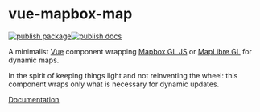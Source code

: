 # vue-mapbox-map

[![publish package](https://github.com/benchmark-urbanism/vue-mapbox-map/actions/workflows/publish_package.yml/badge.svg)](https://github.com/benchmark-urbanism/vue-mapbox-map/actions/workflows/publish_package.yml)[![publish docs](https://github.com/benchmark-urbanism/vue-mapbox-map/actions/workflows/publish_docs.yml/badge.svg)](https://github.com/benchmark-urbanism/vue-mapbox-map/actions/workflows/publish_docs.yml)

A minimalist [Vue](https://vuejs.org/) component wrapping [Mapbox GL JS](https://www.mapbox.com/mapbox-gl-js/api/) or [MapLibre GL](https://github.com/maplibre/maplibre-gl-js) for dynamic maps.

In the spirit of keeping things light and not reinventing the wheel: this component wraps only what is necessary for dynamic updates.

[Documentation](https://benchmark-urbanism.github.io/vue-mapbox-map/)

